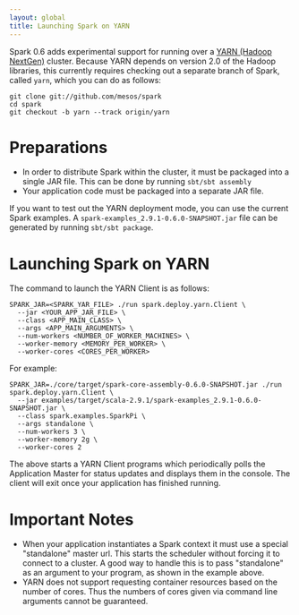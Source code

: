 ```yaml
---
layout: global
title: Launching Spark on YARN
---
```


Spark 0.6 adds experimental support for running over a [YARN (Hadoop 
NextGen)](http://hadoop.apache.org/docs/r2.0.1-alpha/hadoop-yarn/hadoop-yarn-site/YARN.html) cluster. 
Because YARN depends on version 2.0 of the Hadoop libraries, this currently requires checking out a
separate branch of Spark, called `yarn`, which you can do as follows:

    git clone git://github.com/mesos/spark
    cd spark
    git checkout -b yarn --track origin/yarn


# Preparations

- In order to distribute Spark within the cluster, it must be packaged into a single JAR file. This can be done by running `sbt/sbt assembly`
- Your application code must be packaged into a separate JAR file.

If you want to test out the YARN deployment mode, you can use the current Spark examples. A `spark-examples_2.9.1-0.6.0-SNAPSHOT.jar` file can be generated by running `sbt/sbt package`.

# Launching Spark on YARN

The command to launch the YARN Client is as follows:

    SPARK_JAR=<SPARK_YAR_FILE> ./run spark.deploy.yarn.Client \
      --jar <YOUR_APP_JAR_FILE> \
      --class <APP_MAIN_CLASS> \
      --args <APP_MAIN_ARGUMENTS> \
      --num-workers <NUMBER_OF_WORKER_MACHINES> \
      --worker-memory <MEMORY_PER_WORKER> \
      --worker-cores <CORES_PER_WORKER>

For example:

    SPARK_JAR=./core/target/spark-core-assembly-0.6.0-SNAPSHOT.jar ./run spark.deploy.yarn.Client \
      --jar examples/target/scala-2.9.1/spark-examples_2.9.1-0.6.0-SNAPSHOT.jar \
      --class spark.examples.SparkPi \
      --args standalone \
      --num-workers 3 \
      --worker-memory 2g \
      --worker-cores 2

The above starts a YARN Client programs which periodically polls the Application Master for status updates and displays them in the console. The client will exit once your application has finished running.

# Important Notes

- When your application instantiates a Spark context it must use a special "standalone" master url. This starts the scheduler without forcing it to connect to a cluster. A good way to handle this is to pass "standalone" as an argument to your program, as shown in the example above.
- YARN does not support requesting container resources based on the number of cores. Thus the numbers of cores given via command line arguments cannot be guaranteed.
